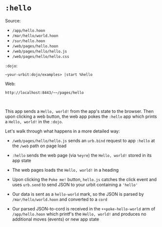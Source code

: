 # `:hello`

Source:

* `/app/hello.hoon`
* `/mar/hello/world.hoon`
* `/sur/hello.hoon`
* `/web/pages/hello.hoon`
* `/web/pages/hello/hello.js`
* `/web/pages/hello/hello.css`

`:dojo`:

    ~your-urbit:dojo/examples> |start %hello

Web:

    http://localhost:8443/~~/pages/hello

<br />    

This app sends a `Hello, world!` from the app's state to the browser. Then upon clicking a web button, the web app pokes the `:hello` app which prints a `Hello, world!` in the `:dojo`.

Let's walk through what happens in a more detailed way:

* `/web/pages/hello/hello.js` sends an `urb.bind` request to app `:hello` at the `/web` path on page load

* `:hello` sends the web page (via `%eyre`) the `Hello, world!` stored in its app state

* The web pages loads the `Hello, world!` in a heading

* Upon clicking the `Poke me!` button, `hello.js` catches the click event and uses `urb.send` to
send JSON to your urbit containing a `'hello'`

* Our data is sent as a `hello-world` mark, so the JSON is parsed by `/mar/hello/world.hoon` and converted to a `cord`

* Our parsed JSON-to-cord is received in the `++poke-hello-world` arm of
`/app/hello.hoon` which printf's the `Hello, world!` and produces no additional moves (events) or new app state
